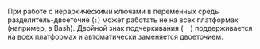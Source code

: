 При работе с иерархическими ключами в переменных среды разделитель-двоеточие (`:`) может работать не на всех платформах (например, в Bash). Двойной знак подчеркивания (`__`) поддерживается на всех платформах и автоматически заменяется двоеточием.
